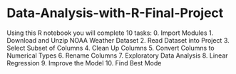 # Data-Analysis-with-R-Final-Project
Using this R notebook you will complete 10 tasks: 0. Import Modules 1. Download and Unzip NOAA Weather Dataset 2. Read Dataset into Project 3. Select Subset of Columns 4. Clean Up Columns 5. Convert Columns to Numerical Types 6. Rename Columns 7. Exploratory Data Analysis 8. Linear Regression 9. Improve the Model 10. Find Best Mode
